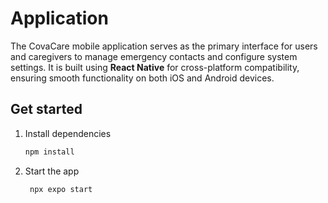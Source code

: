 # Application

The CovaCare mobile application serves as the primary interface for users and caregivers to manage emergency contacts and configure system settings. It is built using **React Native** for cross-platform compatibility, ensuring smooth functionality on both iOS and Android devices.

## Get started

1. Install dependencies

   ```bash
   npm install
   ```

2. Start the app

   ```bash
    npx expo start
   ```

